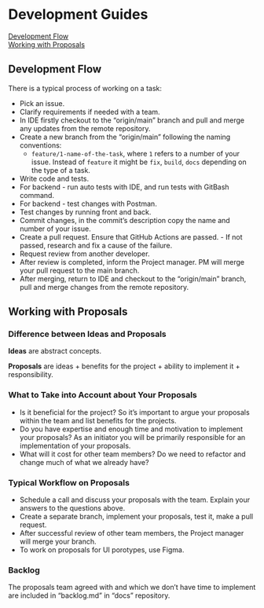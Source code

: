 # Development Guides

[Development Flow](#development-flow)  
[Working with Proposals](#working-with-proposals)  


## Development Flow

There is a typical process of working on a task:

- Pick an issue.
- Clarify requirements if needed with a team.
- In IDE firstly checkout to the “origin/main” branch and pull and merge any updates from the remote repository.
- Create a new branch from the “origin/main” following the naming conventions: 
	- `feature/1-name-of-the-task`, where `1` refers to a number of your issue. Instead of `feature` it might be `fix`, `build`, `docs` depending on the type of a task.
- Write code and tests.
- For backend - run auto tests with IDE, and run tests with GitBash command.
- For backend - test changes with Postman. 
- Test changes by running front and back.
- Commit changes, in the commit’s description copy the name and number of your issue. 
- Create a pull request. Ensure that GitHub Actions are passed. - If not passed, research and fix a cause of the failure.
- Request review from another developer.
- After review is completed, inform the Project manager. PM will merge your pull request to the main branch.
- After merging, return to IDE and checkout to the “origin/main” branch, pull and merge changes from the remote repository.

## Working with Proposals

### Difference between Ideas and Proposals

**Ideas** are abstract concepts. 

**Proposals** are ideas + benefits for the project + ability to implement it + responsibility.

### What to Take into Account about Your Proposals

- Is it beneficial for the project? So it’s important to argue your proposals within the team and list benefits for the projects.
- Do you have expertise and enough time and motivation to implement your proposals? As an initiator you will be primarily responsible for an implementation of your proposals.
- What will it cost for other team members? Do we need to refactor and change much of what we already have?

### Typical Workflow on Proposals

- Schedule a call and discuss your proposals with the team. Explain your answers to the questions above.
- Create a separate branch, implement your proposals, test it, make a pull request.
- After successful review of other team members, the Project manager will merge your branch.
- To work on proposals for UI porotypes, use Figma.

### Backlog

The proposals team agreed with and which we don’t have time to implement are included in “backlog.md” in “docs” repository.
